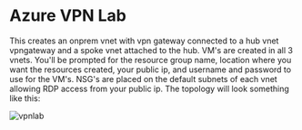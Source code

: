 # Azure VPN Lab

This creates an onprem vnet with vpn gateway connected to a hub vnet vpngateway and a spoke vnet attached to the hub. VM's are created in all 3 vnets.
You'll be prompted for the resource group name, location where you want the resources created, your public ip, and username and password to use for the VM's. NSG's are placed on the default subnets of each vnet allowing RDP access from your public ip.
The topology will look something like this:

![vpnlab](https://user-images.githubusercontent.com/128983862/231853551-e8d07cc3-146b-4631-8f40-fa77a807fbcb.png)


